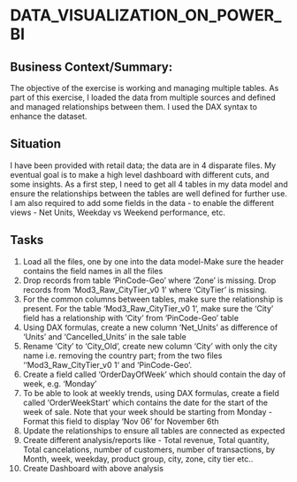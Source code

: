 # DATA_VISUALIZATION_ON_POWER_BI

## Business Context/Summary:

The objective of the exercise is working and managing multiple tables. As part of this exercise, I loaded the data from multiple sources and defined and managed relationships between them. I used the DAX syntax to enhance the dataset.

## Situation

I have been provided with retail data; the data are in 4 disparate files. My eventual goal is to make a high level dashboard with different cuts, and some insights. As a first step, I need to get all 4 tables in my data model and ensure the relationships between the tables are well defined for further use. I am also required to add some fields in the data - to enable the different views - Net Units, Weekday vs Weekend performance, etc.

## Tasks
1. Load all the files, one by one into the data model-Make sure the header contains the field names in all the files
2. Drop records from table ‘PinCode-Geo’ where ‘Zone’ is missing. Drop records from ‘Mod3_Raw_CityTier_v0 1’ where ‘CityTier’ is missing.
3. For the common columns between tables, make sure the relationship is present. For the table ‘Mod3_Raw_CityTier_v0 1’, make sure the ‘City’ field has a relationship with ‘City’ from ‘PinCode-Geo’ table
4. Using DAX formulas, create a new column ‘Net_Units’ as difference of ‘Units’ and ‘Cancelled_Units’ in the sale table
5. Rename ‘City’ to ‘City_Old’, create new column ‘City’ with only the city name i.e. removing the country part; from the two files ‘‘Mod3_Raw_CityTier_v0 1‘ and ‘PinCode-Geo’.
6. Create a field called ‘OrderDayOfWeek’ which should contain the day of week, e.g. ‘Monday’
7. To be able to look at weekly trends, using DAX formulas, create a field called ‘OrderWeekStart’ which contains the date for the start of the week of sale. Note that your week should be starting from Monday - Format this field to display ‘Nov 06’ for November 6th
8. Update the relationships to ensure all tables are connected as expected
9. Create different analysis/reports like - Total revenue, Total quantity, Total cancelations, number of customers, number of transactions, by Month, week, weekday, product group, city, zone, city tier etc..
10. Create Dashboard with above analysis
